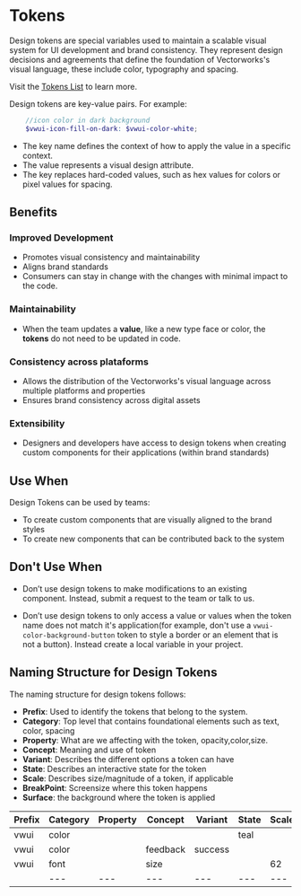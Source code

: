 # Tokens
Design tokens are special variables used to maintain a scalable visual system for UI development and brand consistency. They represent design decisions and agreements that define the foundation of Vectorworks's visual language, these include color, typography and spacing.

Visit the [Tokens List](/tokens/tokens) to learn more.

Design tokens are key-value pairs. For example:

```scss
    //icon color in dark background 
    $vwui-icon-fill-on-dark: $vwui-color-white;
```
- The key name defines the context of how to apply the value in a specific context.
- The value represents a visual design attribute.
- The key replaces hard-coded values, such as hex values for colors or pixel values for spacing.

## Benefits
### Improved Development
- Promotes visual consistency and maintainability
- Aligns brand standards
- Consumers can stay in change with the changes with minimal impact to the code.
### Maintainability  
- When the team updates a **value**, like a new type face or color, the **tokens** do not need to be updated in 
code.

### Consistency across plataforms
- Allows the distribution of the Vectorworks's visual language across multiple platforms and properties
- Ensures brand consistency across digital assets

### Extensibility
- Designers and developers have access to design tokens when creating custom components for their applications (within brand standards)  
## Use When
Design Tokens can be used by teams:
- To create custom components that are visually aligned to the brand styles
- To create new components that can be contributed back to the system
## Don't Use When

- Don’t use design tokens to make modifications to an existing component. Instead, submit a request 
to the team or talk to us.

- Don’t use design tokens to only access a value or values when the token name does not match it's application(for example, don't use a `vwui-color-background-button` token to style a border or an element that is not a button). Instead create a local variable in your project.

## Naming Structure for Design Tokens

The naming structure for design tokens follows:
- **Prefix**: Used to identify the tokens that belong to the system.
- **Category**: Top level that contains foundational elements such as text, color, spacing
- **Property**: What are we affecting  with the token, opacity,color,size.
- **Concept**: Meaning and use of  token
- **Variant**: Describes the different options a token can have 
- **State**: Describes an interactive state for the token
- **Scale**: Describes size/magnitude of  a token, if applicable
- **BreakPoint**: Screensize where this token happens
- **Surface**: the background where the token is applied

| Prefix    | Category  | Property  | Concept  |  Variant |State   |  Scale |  BreakPoint | Surface   |
|---        |---        |---        |---       |---       |---     |---     |---          |---        |
|  vwui     |  color    |           |          |          | teal   |        |             |           |
|  vwui     |  color    |           | feedback |  success |        |        |             |           |
|  vwui     |    font   |           | size     |          |        |  62    |             |           |
|           |---        |---        |---       |---       |---     |---     |---          |---        |